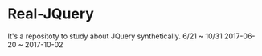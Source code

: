 # Real-JQuery
It's a repositoty to study about JQuery synthetically. 6/21 ~ 10/31
2017-06-20 ~ 2017-10-02
